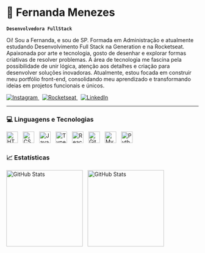 # 🌱 Fernanda Menezes

**`Desenvolvedora FullStack`**

Oi! Sou a Fernanda, e sou de SP. Formada em Administração e atualmente estudando Desenvolvimento Full Stack na Generation e na Rocketseat. Apaixonada por arte e tecnologia, gosto de desenhar e explorar formas criativas de resolver problemas. A área de tecnologia me fascina pela possibilidade de unir lógica, atenção aos detalhes e criação para desenvolver soluções inovadoras. Atualmente, estou focada em construir meu portfólio front-end, consolidando meu aprendizado e transformando ideias em projetos funcionais e únicos.

<p align="left">
    <a href="https://www.instagram.com/artsfern/" target="_blank">
        <img 
            alt="Instagram" 
            title="Meu Instagram de desenhos" 
            src="https://img.shields.io/badge/artsfern-%23E0C7FF?style=for-the-badge&logo=instagram&logoColor=gray&labelColor=E0C7FF"
        />
    </a>
    &nbsp; <!-- Espaço entre os badges -->
    <a href="https://app.rocketseat.com.br/me/fernmenezes" target="_blank">
        <img 
            alt="Rocketseat" 
            title="Meu perfil na Rocketseat" 
            src="https://img.shields.io/badge/fernmenezes-%23A9D0F5?style=for-the-badge&logo=rocket&logoColor=gray&labelColor=A9D0F5"
        />
    </a>
    &nbsp; <!-- Espaço entre os badges -->
    <a href="https://www.linkedin.com/in/fernanda-menezes-ribeiro/" target="_blank">
        <img 
            alt="LinkedIn" 
            title="Meu LinkedIn" 
            src="https://img.shields.io/badge/Fernanda%20Menezes-%23D4F0D2?style=for-the-badge&logo=linkedin&logoColor=gray&labelColor=D4F0D2"
        />
    </a>
</p>



---

### 💻 Linguagens e Tecnologias

<img 
    align="left" 
    alt="HTML"
    title="HTML" 
    width="30px" 
    style="padding-right: 10px;" 
    src= ""
/>
<img 
    align="left" 
    alt="CSS" 
    title="CSS"
    width="30px" 
    style="padding-right: 10px;" 
    src=""
/>
<img 
    align="left" 
    alt="JavaScript" 
    title="JavaScript"
    width="30px" 
    style="padding-right: 10px;" 
    src= ""
/>
<img 
    align="left" 
    alt="TypeScript"
    title="TypeScript" 
    width="30px" 
    style="padding-right: 10px;" 
    src="" 
/>
<img 
    align="left" 
    alt="React"
    title="React" 
    width="30px" 
    style="padding-right: 10px;" 
    src="" 
/>


<img 
    align="left" 
    alt="Git" 
    title="Git"
    width="30px" 
    style="padding-right: 10px;" 
    src="" 
/>

<img 
    align="left" 
    alt="MySql" 
    title="MySql"
    width="30px" 
    style="padding-right: 10px;" 
    src="" 
/>

<img 
    align="left" 
    alt="Python" 
    title="Python"
    width="30px" 
    style="padding-right: 10px;" 
    src="" 
/>

<br/>
<br/>

### 📈 Estatísticas

<p>
  <img 
    align="left" 
    alt="GitHub Stats" 
    height="200" 
    style="padding-right: 10px; margin-bottom: 12px;" 
    src="https://github-readme-stats.vercel.app/api?username=fern-menezes&show_icons=true&theme=dracula&include_all_commits=true&locale=pt-br" 
  />

<img 
      align="left" 
      alt="GitHub Stats" 
      height="200" 
      src="https://github-readme-stats.vercel.app/api/top-langs/?username=fern-menezes&theme=dracula&layout=compact&custom_title=Tecnologias&langs_count=9" 
  />

</p>
